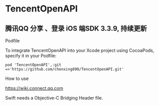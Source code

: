 # TencentOpenAPI

## 腾讯QQ 分享 、登录 iOS 端SDK 3.3.9, 持续更新


Podfile

To integrate TencentOpenAPI into your Xcode project using CocoaPods, specify it in your Podfile:

```pod 'TencentOpenAPI',:git =>'https://github.com/chenxing890/TencentOpenAPI.git'```

How to use

https://wiki.connect.qq.com

Swift needs a Objective-C Bridging Header file.


